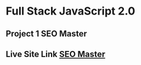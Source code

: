 # **Full Stack JavaScript 2.0**
## Project 1 **SEO Master**
## Live Site Link [SEO Master](https://seo-master-project.netlify.app/)